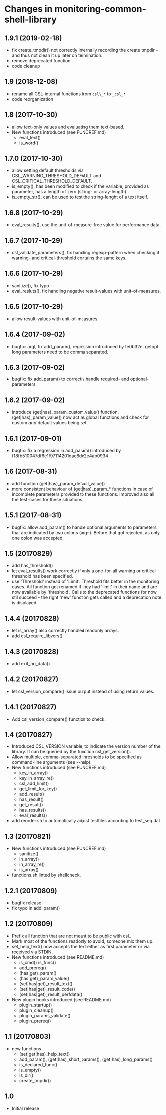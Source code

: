 # Changes in monitoring-common-shell-library

## 1.9.1 (2019-02-18)

* fix create\_tmpdir() not correctly internally recording the
  create tmpdir - and thus not clean it up later on termination.
* remove deprecated function
* code cleanup

## 1.9 (2018-12-08)

* rename all CSL-internal functions from `csl\_*` to `_csl_*`
* code reorganization

## 1.8 (2017-10-30)

* allow text-only values and evaluating them text-based.
* New functions introduced (see FUNCREF.md)
  * eval\_text()
  * is\_word()

## 1.7.0 (2017-10-30)

* allow setting default thresholds via CSL\_WARNING\_THRESHOLD\_DEFAULT and
  CSL\_CRITICAL\_THRESHOLD\_DEFAULT.
* is\_empty(), has been modified to check if the variable, provided as
  parameter, has a length of zero (string- or array-length).
* is\_empty\_str(), can be used to test the string-lenght of a text itself.

## 1.6.8 (2017-10-29)

* eval\_results(), use the unit-of-measure-free value for performance data.

## 1.6.7 (2017-10-29)

* csl\_validate\_parameters(), fix handling regexp-pattern when checking if
  warning- and critical-threshold contains the same keys.

## 1.6.6 (2017-10-29)

* sanitize(), fix typo
* eval\_resluts(), fix handling negative result-values with unit-of-measures.

## 1.6.5 (2017-10-29)

* allow result-values with unit-of-measures.

## 1.6.4 (2017-09-02)

* bugfix: argl, fix add\_param(), regression introduced by fe0b32e.
  getopt long parameters need to be comma separated.

## 1.6.3 (2017-09-02)

* bugfix: fix add\_param() to correctly handle required- and optional-
  parameters

## 1.6.2 (2017-09-02)

* introduce (get|has)\_param\_custom\_value() function.
  (get|has)\_param\_value() now act as global functions and check for
  custom _and_ default values being set.

## 1.6.1 (2017-09-01)

* bugfix: fix a regression in add\_param() introduced by f18fb510047df6e1f97114201dae8de2e4ab0934

## 1.6 (2017-08-31)

* add function (get|has)\_param\_default\_value()
* more consistent behaviour of (get|has)\_param\_\* functions in case
  of incomplete parameters provided to these functions. Improved also
  all the test-cases for these situations.

## 1.5.1 (2017-08-31)

* bugfix: allow add\_param() to handle optional arguments
  to parameters that are indicated by two colons (arg::).
  Before that got rejected, as only one colon was accepted.

## 1.5 (20170829)

* add has\_threshold()
* let eval\_results() work correctly if only a one-for-all
  warning or critical threshold has been specified.
* use 'Threshold' instead of 'Limit'. Threshold fits better
  in the monitoring cases.
  All function got renamed if they had 'limit' in their
  name and are now available by 'threshold'.
  Calls to the deprecated functions for now stil succeed -
  the right 'new' function gets called and a deprecation
  note is displayed.

## 1.4.4 (20170828)

* let is\_array() also correctly handled readonly arrays.
* add csl\_require\_libvers()

## 1.4.3 (20170828)

* add exit\_no\_data()

## 1.4.2 (20170827)

* let csl\_version\_compare() issue output instead of using return values.

## 1.4.1 (20170827)

* Add csl\_version\_compare() function to check.

## 1.4 (20170827)

* Introduced CSL\_VERSION variable, to indicate the version number of the
  library. It can be queried by the function csl\_get\_version().
* Allow multiple, comma-separated thresholds to be specified as command-line
  arguments (see --help).
* New functions introduced (see FUNCREF.md)
  * key\_in\_array()
  * key\_in\_array\_re()
  * csl\_add\_limit()
  * get\_limit\_for\_key()
  * add\_result()
  * has\_result()
  * get\_result()
  * has\_results()
  * eval\_results()
* add reorder.sh to automatically adjust testfiles according to test\_seq.dat

## 1.3 (20170821)

* New functions introduced (see FUNCREF.md)
  * sanitize()
  * in\_array()
  * in\_array\_re()
  * is\_array()
* functions.sh linted by shellcheck.

## 1.2.1 (20170809)

* bugfix release
* fix typo in add\_param()

## 1.2 (20170809)

* Prefix all function that are not meant to be public with csl\_
* Mark most of the functions readonly to avoid, someone mix them up.
* set\_help\_text() now accepts the text either as first parameter or via
  received via STDIN.
* New functions introduced (see README.md)
  * is\_cmd() is\_func()
  * add\_prereq()
  * (has|get)\_param()
  * (has|get)\_param\_value()
  * (set|has|get)\_result\_text()
  * (set|has|get)\_result\_code()
  * (set|has|get)\_result\_perfdata()
* New plugin hooks introduced (see README.md)
  * plugin\_startup()
  * plugin\_cleanup()
  * plugin\_params\_validate()
  * plugin\_prereq()

## 1.1 (20170803)

* new functions
  * (set|get|has)\_help\_text()
  * add\_param(), (get|has)\_short\_params(), (get|has)\_long\_params()
  * is\_declared\_func()
  * is\_empty()
  * is\_dir()
  * create\_tmpdir()

## 1.0

* Initial release
